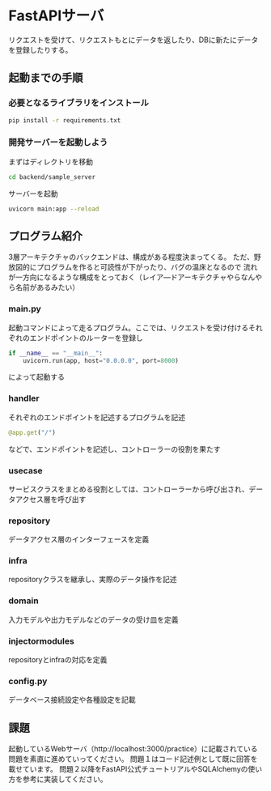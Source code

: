 # FastAPIサーバ

リクエストを受けて、リクエストもとにデータを返したり、DBに新たにデータを登録したりする。

## 起動までの手順

### 必要となるライブラリをインストール

```bash
pip install -r requirements.txt
```

### 開発サーバーを起動しよう

まずはディレクトリを移動

```bash
cd backend/sample_server
```

サーバーを起動

```bash
uvicorn main:app --reload
```

## プログラム紹介

3層アーキテクチャのバックエンドは、構成がある程度決まってくる。
ただ、野放図的にプログラムを作ると可読性が下がったり、バグの温床となるので
流れが一方向になるような構成をとっておく（レイア―ドアーキテクチャやらなんやら名前があるみたい）

### main.py

起動コマンドによって走るプログラム。ここでは、リクエストを受け付けるそれぞれのエンドポイントのルーターを登録し

```python
if __name__ == "__main__":
    uvicorn.run(app, host="0.0.0.0", port=8000)
```

によって起動する

### handler

それぞれのエンドポイントを記述するプログラムを記述

```python
@app.get("/")
```

などで、エンドポイントを記述し、コントローラーの役割を果たす

### usecase

サービスクラスをまとめる役割としては、コントローラーから呼び出され、データアクセス層を呼び出す

### repository

データアクセス層のインターフェースを定義

### infra

repositoryクラスを継承し、実際のデータ操作を記述

### domain

入力モデルや出力モデルなどのデータの受け皿を定義

### injectormodules

repositoryとinfraの対応を定義

### config.py

データベース接続設定や各種設定を記載

## 課題

起動しているWebサーバ（http://localhost:3000/practice）に記載されている問題を素直に進めていってください。
問題１はコード記述例として既に回答を載せています。
問題２以降をFastAPI公式チュートリアルやSQLAlchemyの使い方を参考に実装してください。